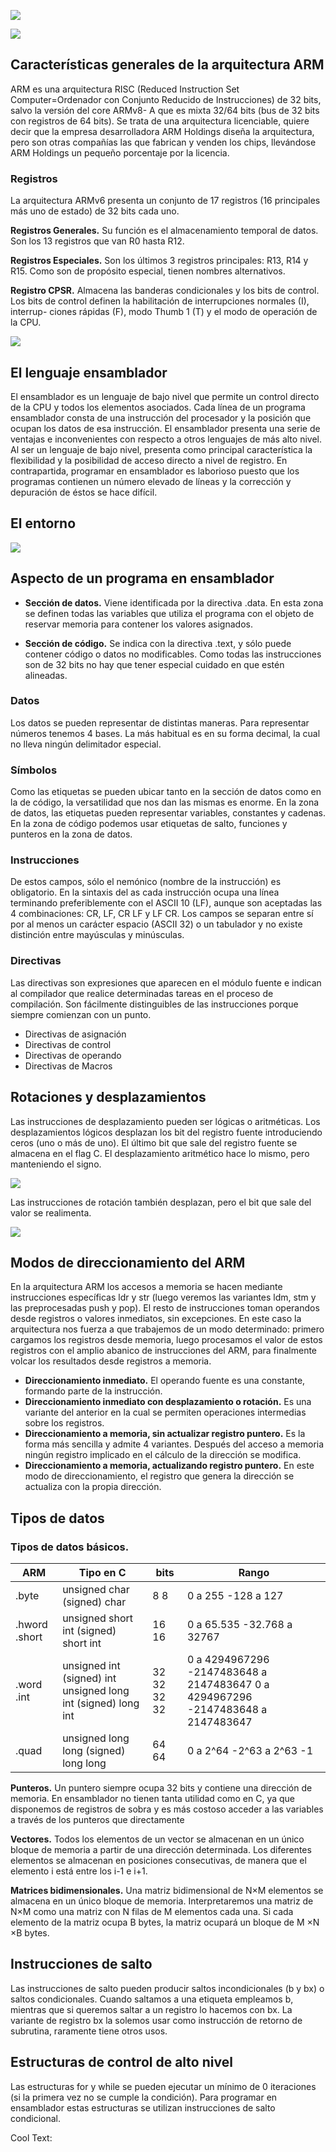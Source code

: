 ![](https://images.cooltext.com/5473615.png)

![](https://images.cooltext.com/5473616.png)
## Características generales de la arquitectura ARM
ARM es una arquitectura RISC (Reduced Instruction Set Computer=Ordenador
con Conjunto Reducido de Instrucciones) de 32 bits, salvo la versión del core ARMv8-
A que es mixta 32/64 bits (bus de 32 bits con registros de 64 bits). Se trata de una
arquitectura licenciable, quiere decir que la empresa desarrolladora ARM Holdings
diseña la arquitectura, pero son otras compañías las que fabrican y venden los chips,
llevándose ARM Holdings un pequeño porcentaje por la licencia.
### Registros
La arquitectura ARMv6 presenta un conjunto de 17 registros (16 principales más
uno de estado) de 32 bits cada uno.

__Registros Generales.__ Su función es el almacenamiento temporal de datos. Son los
13 registros que van R0 hasta R12.

__Registros Especiales.__ Son los últimos 3 registros principales: R13, R14 y R15.
Como son de propósito especial, tienen nombres alternativos.

__Registro CPSR.__ Almacena las banderas condicionales y los bits de control. Los
bits de control definen la habilitación de interrupciones normales (I), interrup-
ciones rápidas (F), modo Thumb 1
(T) y el modo de operación de la CPU.


![](images/Captura%20de%20pantalla%202020-10-19%20160622.jpg)

## El lenguaje ensamblador
El ensamblador es un lenguaje de bajo nivel que permite un control directo de
la CPU y todos los elementos asociados. Cada línea de un programa ensamblador
consta de una instrucción del procesador y la posición que ocupan los datos de esa
instrucción.
El ensamblador presenta una serie de ventajas e inconvenientes con respecto a
otros lenguajes de más alto nivel. Al ser un lenguaje de bajo nivel, presenta como
principal característica la flexibilidad y la posibilidad de acceso directo a nivel de
registro. En contrapartida, programar en ensamblador es laborioso puesto que los programas contienen un número elevado de líneas y la corrección y depuración de éstos se hace difícil.

## El entorno

![](images/Captura%20de%20pantalla%202020-10-19%20160611.jpg)

## Aspecto de un programa en ensamblador

* __Sección de datos.__ Viene identificada por la directiva .data. En esta zona se definen todas las variables que utiliza el programa con el objeto de reservar memoria para contener los valores asignados.

* __Sección de código.__ Se indica con la directiva .text, y sólo puede contener código o datos no modificables. Como todas las instrucciones son de 32 bits no hay que tener especial cuidado en que estén alineadas. 

### Datos
Los datos se pueden representar de distintas maneras. Para representar números tenemos 4 bases. La más habitual es en su forma decimal, la cual no lleva ningún delimitador especial.

### Símbolos
Como las etiquetas se pueden ubicar tanto en la sección de datos como en la de
código, la versatilidad que nos dan las mismas es enorme. En la zona de datos, las etiquetas pueden representar variables, constantes y cadenas. En la zona de código
podemos usar etiquetas de salto, funciones y punteros en la zona de datos.

### Instrucciones
De estos campos, sólo el nemónico (nombre de la instrucción) es obligatorio. En
la sintaxis del as cada instrucción ocupa una línea terminando preferiblemente con
el ASCII 10 (LF), aunque son aceptadas las 4 combinaciones: CR, LF, CR LF y LF
CR. Los campos se separan entre sí por al menos un carácter espacio (ASCII 32) o
un tabulador y no existe distinción entre mayúsculas y minúsculas.

### Directivas
Las directivas son expresiones que aparecen en el módulo fuente e indican al
compilador que realice determinadas tareas en el proceso de compilación. Son fácilmente distinguibles de las instrucciones porque siempre comienzan con un punto.

* Directivas de asignación
* Directivas de control
* Directivas de operando
* Directivas de Macros

## Rotaciones y desplazamientos
Las instrucciones de desplazamiento pueden ser lógicas o aritméticas.
Los desplazamientos lógicos desplazan los bit del registro fuente introduciendo
ceros (uno o más de uno). El último bit que sale del registro fuente se almacena en el
flag C. El desplazamiento aritmético hace lo mismo, pero manteniendo
el signo.

![](images/Captura%20de%20pantalla%202020-10-19%20161634.jpg)

Las instrucciones de rotación también desplazan, pero el bit que sale del valor
se realimenta.


![](https://images.cooltext.com/5473617.png)

## Modos de direccionamiento del ARM
En la arquitectura ARM los accesos a memoria se hacen mediante instrucciones específicas ldr y str (luego veremos las variantes ldm, stm y las preprocesadas push y pop).
El resto de instrucciones toman operandos desde registros o valores inmediatos, sin excepciones. En este caso la arquitectura nos fuerza a que trabajemos de
un modo determinado: primero cargamos los registros desde memoria, luego procesamos el valor de estos registros con el amplio abanico de instrucciones del ARM,
para finalmente volcar los resultados desde registros a memoria.

* __Direccionamiento inmediato.__ El operando fuente es una constante, formando parte de la instrucción.
* __Direccionamiento inmediato con desplazamiento o rotación.__ Es una variante del anterior en la cual se permiten operaciones intermedias sobre los registros.
* __Direccionamiento a memoria, sin actualizar registro puntero.__ Es la forma más sencilla y admite 4 variantes. Después del acceso a memoria ningún registro implicado en el cálculo de la dirección se modifica.
* __Direccionamiento a memoria, actualizando registro puntero.__ En este modo de direccionamiento, el registro que genera la dirección se actualiza con la propia dirección. 

## Tipos de datos

### Tipos de datos básicos.

| ARM           | Tipo en C                                                     | bits        | Rango                                                                           |
|---------------|---------------------------------------------------------------|-------------|---------------------------------------------------------------------------------|
| .byte         | unsigned char (signed) char                                   | 8 8         | 0 a 255 -128 a 127                                                              |
| .hword .short | unsigned short int (signed) short int                         | 16 16       | 0 a 65.535 -32.768 a 32767                                                      |
| .word .int    | unsigned int (signed) int unsigned long int (signed) long int | 32 32 32 32 | 0 a 4294967296 -2147483648 a 2147483647 0 a 4294967296 -2147483648 a 2147483647 |
| .quad         | unsigned long long (signed) long long                         | 64 64       | 0 a 2^64 -2^63 a 2^63 -1                                                        |

__Punteros.__ Un puntero siempre ocupa 32 bits y contiene una dirección de memoria.
En ensamblador no tienen tanta utilidad como en C, ya que disponemos de registros
de sobra y es más costoso acceder a las variables a través de los punteros que directamente

__Vectores.__ Todos los elementos de un vector se almacenan en un único bloque de
memoria a partir de una dirección determinada. Los diferentes elementos se almacenan en posiciones consecutivas, de manera que el elemento i está entre los i-1 e i+1.

__Matrices bidimensionales.__ Una matriz bidimensional de N×M elementos se almacena en un único bloque de memoria. Interpretaremos una matriz de N×M como
una matriz con N filas de M elementos cada una. Si cada elemento de la matriz
ocupa B bytes, la matriz ocupará un bloque de M ×N ×B bytes.

## Instrucciones de salto
Las instrucciones de salto pueden producir saltos incondicionales (b y bx) o
saltos condicionales. Cuando saltamos a una etiqueta empleamos b, mientras que
si queremos saltar a un registro lo hacemos con bx. La variante de registro bx la solemos usar como instrucción de retorno de subrutina, raramente tiene otros usos.

## Estructuras de control de alto nivel
Las estructuras for y while se pueden ejecutar un mínimo de 0 iteraciones (si
la primera vez no se cumple la condición). Para programar en ensamblador estas estructuras se utilizan instrucciones de salto condicional.


<a href="http://cooltext.com" target="_top"><img src="https://cooltext.com/images/ct_pixel.gif" width="80" height="15" alt="Cool Text: Logo and Graphics Generator" border="0" /></a>
